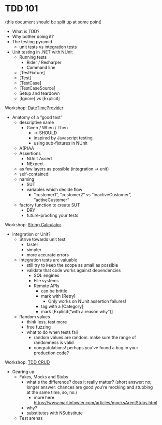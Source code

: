# TDD 101
(this document should be split up at some point)

- What is TDD?
- Why bother doing it?
- The testing pyramid
    - unit tests vs integration tests
- Unit testing in .NET with NUnit
    - Running tests
        - Rider / Resharper
        - Command line
    - [TestFixture]
    - [Test]
    - [TestCase]
    - [TestCaseSource]
    - Setup and teardown
    - [Ignore] vs [Explicit]

Workshop: [DateTimeProvider](workshops/01-datetime-provider/readme.md)

- Anatomy of a “good test”
    - descriptive name
        - Given / When / Then
            - → SHOULD
            - inspired by Javascript testing
            - using sub-fixtures in NUnit
    - A(P)AA
    - Assertions
        - NUnit Assert
        - NExpect
    - as few layers as possible (integration → unit)
    - self-contained
    - naming
        - SUT
        - variables which decide flow
            - “customer1”, “customer2” vs “inactiveCustomer”, “activeCustomer”
    - factory function to create SUT
        - DRY
        - future-proofing your tests

Workshop: [String Calculator](workshops/02-string-calculator/readme.md)

- Integration or Unit?
    - Strive towards unit test
        - faster
        - simpler
        - more accurate errors
    - Integration tests are valuable
        - still try to keep the scope as small as possible
        - validate that code works against dependencies
            - SQL engines
            - File systems
            - Remote APIs
                - can be brittle
                - mark with [Retry]
                    - Only works on NUnit assertion failures!
                - tag with a [Category]
                - mark [Explicit(“with a reason why”)]
    - Random values
        - think less, test more
        - free fuzzing
        - what to do when tests fail
            - random values are random: make sure the range of randomness is valid
            - congratulations! perhaps you've found a bug in your production code?

Workshop: [TDD CRUD](workshops/03-crud/readme.md)

- Gearing up
    - Fakes, Mocks and Stubs
        - what's the difference? does it really matter? (short answer: no; longer answer: chances are good you're mocking and stubbing at the same time, so, no.)
            - more here: https://www.martinfowler.com/articles/mocksArentStubs.html
        - why?
        - substitutes with NSubstitute
    - Test arenas
